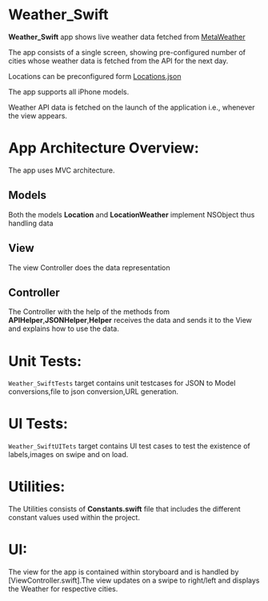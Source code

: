 # Weather_Swift

**Weather_Swift**  app shows live weather data fetched from [MetaWeather](https://www.metaweather.com/api/)

The app consists of a single screen, showing pre-configured number of cities whose weather data is fetched from the API for the next day.

Locations can be preconfigured form [Locations.json](https://github.com/PriyankaNBandaru/Weather_Swift/blob/main/Weather_Swift/Locations.json)

The app supports all iPhone models.

Weather API data is fetched on the launch of the application i.e., whenever the view appears.

# App Architecture Overview:

The app uses MVC architecture.

## Models

Both the models **Location** and **LocationWeather** implement NSObject thus handling data

## View

The view Controller does the data representation 

## Controller

The Controller with the help of the methods from **APIHelper**,**JSONHelper**,**Helper** receives the data and sends it to the View and explains how to use the data.

# Unit Tests:

`Weather_SwiftTests` target contains unit testcases for JSON to Model conversions,file to json conversion,URL generation.

# UI Tests:

`Weather_SwiftUITets` target contains UI test cases to test the existence of labels,images on swipe and on load.

# Utilities:

The Utilities consists of **Constants.swift** file that includes the different constant values used within the project.

# UI:

The view for the app is contained within storyboard and is handled by  [ViewController.swift].The view updates on a swipe to right/left and displays the Weather for respective cities.




